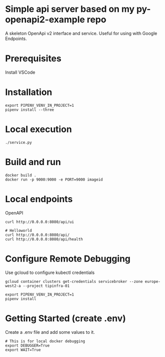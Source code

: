 # Simple api server based on my py-openapi2-example repo
A skeleton OpenApi v2 interface and service.  Useful for using with Google Endpoints. 

# Prerequisites
Install VSCode 

# Installation
```
export PIPENV_VENV_IN_PROJECT=1
pipenv install --three
```

# Local execution
```
./service.py
```

# Build and run
```
docker build .
docker run -p 9000:9000 -e PORT=9000 imageid
```

# Local endpoints
OpenAPI
```
curl http://0.0.0.0:8080/api/ui
```

```
# Helloworld
curl http://0.0.0.0:8080/api/
curl http://0.0.0.0:8080/api/health
```

# Configure Remote Debugging 
Use gcloud to configure kubectl credentials

```
gcloud container clusters get-credentials servicebroker --zone europe-west2-a --project tipinfra-01
```

```
export PIPENV_VENV_IN_PROJECT=1
pipenv install 
```

# Getting Started (create .env)
Create a .env file and add some values to it.
```
# This is for local docker debugging 
export DEBUGGER=True
export WAIT=True
```

